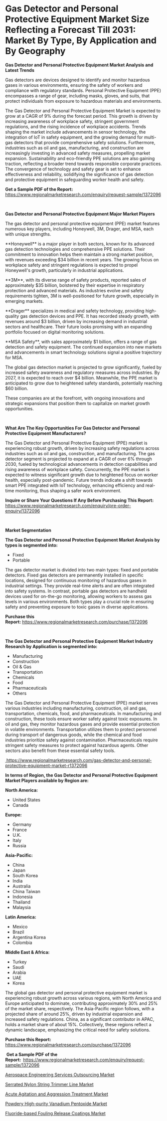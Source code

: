 <p><h1>Gas Detector and Personal Protective Equipment Market Size Reflecting a Forecast Till 2031: Market By Type, By Application and By Geography</h1></p><p><strong>Gas Detector and Personal Protective Equipment Market Analysis and Latest Trends</strong></p>
<p><p>Gas detectors are devices designed to identify and monitor hazardous gases in various environments, ensuring the safety of workers and compliance with regulatory standards. Personal Protective Equipment (PPE) encompasses a range of gear, including masks, gloves, and suits, that protect individuals from exposure to hazardous materials and environments. </p><p>The Gas Detector and Personal Protective Equipment Market is expected to grow at a CAGR of 9% during the forecast period. This growth is driven by increasing awareness of workplace safety, stringent government regulations, and the rising incidence of workplace accidents. Trends shaping the market include advancements in sensor technology, the integration of IoT in safety equipment, and the growing demand for multi-gas detectors that provide comprehensive safety solutions. Furthermore, industries such as oil and gas, manufacturing, and construction are increasingly investing in advanced safety measures, propelling market expansion. Sustainability and eco-friendly PPE solutions are also gaining traction, reflecting a broader trend towards responsible corporate practices. The convergence of technology and safety gear is set to enhance effectiveness and reliability, solidifying the significance of gas detection and protective equipment in safeguarding worker health and safety.</p></p>
<p><strong>Get a Sample PDF of the Report:&nbsp;</strong> <a href="https://www.regionalmarketresearch.com/enquiry/request-sample/1372096">https://www.regionalmarketresearch.com/enquiry/request-sample/1372096</a></p>
<p>&nbsp;</p>
<p><strong>Gas Detector and Personal Protective Equipment Major Market Players</strong></p>
<p><p>The gas detector and personal protective equipment (PPE) market features numerous key players, including Honeywell, 3M, Drager, and MSA, each with unique strengths. </p><p>**Honeywell** is a major player in both sectors, known for its advanced gas detection technologies and comprehensive PPE solutions. Their commitment to innovation helps them maintain a strong market position, with revenues exceeding $34 billion in recent years. The growing focus on workplace safety and stringent regulations is expected to propel Honeywell's growth, particularly in industrial applications.</p><p>**3M**, with its diverse range of safety products, reported sales of approximately $35 billion, bolstered by their expertise in respiratory protection and advanced materials. As industries evolve and safety requirements tighten, 3M is well-positioned for future growth, especially in emerging markets.</p><p>**Drager** specializes in medical and safety technology, providing high-quality gas detection devices and PPE. It has recorded steady growth, with revenues around $3 billion, driven by increasing demand in industrial sectors and healthcare. Their future looks promising with an expanding portfolio focused on digital monitoring solutions.</p><p>**MSA Safety**, with sales approximately $1 billion, offers a range of gas detection and safety equipment. The continued expansion into new markets and advancements in smart technology solutions signal a positive trajectory for MSA.</p><p>The global gas detection market is projected to grow significantly, fueled by increased safety awareness and regulatory measures across industries. By 2027, it is expected to reach over $4 billion. Meanwhile, the PPE market is anticipated to grow due to heightened safety standards, potentially reaching $60 billion.</p><p>These companies are at the forefront, with ongoing innovations and strategic expansions that position them to capitalize on market growth opportunities.</p></p>
<p>&nbsp;</p>
<p><strong>What Are The Key Opportunities For Gas Detector and Personal Protective Equipment Manufacturers?</strong></p>
<p><p>The Gas Detector and Personal Protective Equipment (PPE) market is experiencing robust growth, driven by increasing safety regulations across industries such as oil and gas, construction, and manufacturing. The gas detector segment is projected to expand at a CAGR of over 6% through 2030, fueled by technological advancements in detection capabilities and rising awareness of workplace safety. Concurrently, the PPE market is expected to witness significant growth due to heightened focus on worker health, especially post-pandemic. Future trends indicate a shift towards smart PPE integrated with IoT technology, enhancing efficiency and real-time monitoring, thus shaping a safer work environment.</p></p>
<p><strong>Inquire or Share Your Questions If Any Before Purchasing This Report:</strong> <a href="https://www.regionalmarketresearch.com/enquiry/pre-order-enquiry/1372096">https://www.regionalmarketresearch.com/enquiry/pre-order-enquiry/1372096</a></p>
<p>&nbsp;</p>
<p><strong>Market Segmentation</strong></p>
<p><strong>The Gas Detector and Personal Protective Equipment Market Analysis by types is segmented into:</strong></p>
<p><ul><li>Fixed</li><li>Portable</li></ul></p>
<p><p>The gas detector market is divided into two main types: fixed and portable detectors. Fixed gas detectors are permanently installed in specific locations, designed for continuous monitoring of hazardous gases in industrial settings. They provide real-time alerts and are often integrated into safety systems. In contrast, portable gas detectors are handheld devices used for on-the-go monitoring, allowing workers to assess gas levels in various environments. Both types play a crucial role in ensuring safety and preventing exposure to toxic gases in diverse applications.</p></p>
<p><strong>Purchase this Report:&nbsp;</strong><a href="https://www.regionalmarketresearch.com/purchase/1372096">https://www.regionalmarketresearch.com/purchase/1372096</a></p>
<p>&nbsp;</p>
<p><strong>The Gas Detector and Personal Protective Equipment Market Industry Research by Application is segmented into:</strong></p>
<p><ul><li>Manufacturing</li><li>Construction</li><li>Oil & Gas</li><li>Transportation</li><li>Chemicals</li><li>Food</li><li>Pharmaceuticals</li><li>Others</li></ul></p>
<p><p>The Gas Detector and Personal Protective Equipment (PPE) market serves various industries including manufacturing, construction, oil and gas, transportation, chemicals, food, and pharmaceuticals. In manufacturing and construction, these tools ensure worker safety against toxic exposures. In oil and gas, they monitor hazardous gases and provide essential protection in volatile environments. Transportation utilizes them to protect personnel during transport of dangerous goods, while the chemical and food industries prioritize safety against contamination. Pharmaceuticals require stringent safety measures to protect against hazardous agents. Other sectors also benefit from these essential safety tools.</p></p>
<p><a href="https://www.regionalmarketresearch.com/gas-detector-and-personal-protective-equipment-market-r1372096">&nbsp;https://www.regionalmarketresearch.com/gas-detector-and-personal-protective-equipment-market-r1372096</a></p>
<p><strong>In terms of Region, the Gas Detector and Personal Protective Equipment Market Players available by Region are:</strong></p>
<p>
    <p> <strong> North America: </strong>
        <ul>
            <li>United States</li>
            <li>Canada</li>
        </ul>
        </p> 
    <p> <strong> Europe: </strong>
        <ul>
            <li>Germany</li>
            <li>France</li>
            <li>U.K.</li>
            <li>Italy</li>
            <li>Russia</li>
        </ul>
        </p> 
    <p> <strong> Asia-Pacific: </strong>
        <ul>
            <li>China</li>
            <li>Japan</li>
            <li>South Korea</li>
            <li>India</li>
            <li>Australia</li>
            <li>China Taiwan</li>
            <li>Indonesia</li>
            <li>Thailand</li>
            <li>Malaysia</li>
        </ul>
        </p> 
    <p> <strong> Latin America: </strong>
        <ul>
            <li>Mexico</li>
            <li>Brazil</li>
            <li>Argentina Korea</li>
            <li>Colombia</li>
        </ul>
        </p> 
    <p> <strong> Middle East & Africa: </strong>
        <ul>
            <li>Turkey</li>
            <li>Saudi</li>
            <li>Arabia</li>
            <li>UAE</li>
            <li>Korea</li>
        </ul>
    </p>
    </p>
<p><p>The global gas detector and personal protective equipment market is experiencing robust growth across various regions, with North America and Europe anticipated to dominate, contributing approximately 30% and 25% of the market share, respectively. The Asia-Pacific region follows, with a projected share of around 25%, driven by industrial expansion and increased safety regulations. China, as a significant contributor in APAC, holds a market share of about 15%. Collectively, these regions reflect a dynamic landscape, emphasizing the critical need for safety solutions.</p></p>
<p><strong>Purchase this Report: </strong><a href="https://www.regionalmarketresearch.com/purchase/1372096">https://www.regionalmarketresearch.com/purchase/1372096</a></p>
<p>&nbsp;<strong>Get a Sample PDF of the Report:&nbsp;&nbsp;</strong><a href="https://www.regionalmarketresearch.com/enquiry/request-sample/1372096">https://www.regionalmarketresearch.com/enquiry/request-sample/1372096</a></p>
<p><strong></strong></p>
<p><p><a href="https://www.linkedin.com/pulse/exploring-aerospace-engineering-services-outsourcing-market-i3nnf">Aerospace Engineering Services Outsourcing Market</a></p><p><a href="https://issuu.com/reportprime-2/docs/serrated-nylon-string-trimmer-line-_31ee8af768b28c">Serrated Nylon String Trimmer Line Market</a></p><p><a href="https://www.linkedin.com/pulse/acute-agitation-aggression-treatment-industry-analysis-report-t4ktf">Acute Agitation and Aggression Treatment Market</a></p><p><a href="https://medium.com/@kavonhansen645/powdery-high-purity-vanadium-pentoxide-market-trends-and-market-growth-outlook-2024-2031-6da3b83334f9">Powdery High-purity Vanadium Pentoxide Market</a></p><p><a href="https://medium.com/@kavonhansen645/what-are-the-current-and-future-prospects-for-the-fluoride-based-fouling-release-coatings-market-5a528cbf8189">Fluoride-based Fouling Release Coatings Market</a></p></p>